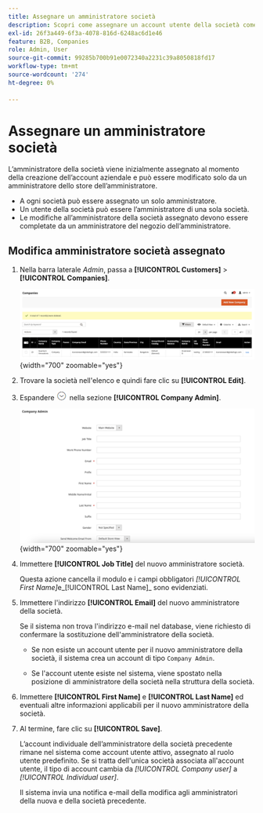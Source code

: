 ```yaml
---
title: Assegnare un amministratore società
description: Scopri come assegnare un account utente della società come amministratore della società designato per l’account aziendale.
exl-id: 26f3a449-6f3a-4078-816d-6248ac6d1e46
feature: B2B, Companies
role: Admin, User
source-git-commit: 99285b700b91e0072340a2231c39a8050818fd17
workflow-type: tm+mt
source-wordcount: '274'
ht-degree: 0%

---
```


# Assegnare un amministratore società

L’amministratore della società viene inizialmente assegnato al momento della creazione dell’account aziendale e può essere modificato solo da un amministratore dello store dell’amministratore.

- A ogni società può essere assegnato un solo amministratore.
- Un utente della società può essere l’amministratore di una sola società.
- Le modifiche all’amministratore della società assegnato devono essere completate da un amministratore del negozio dell’amministratore.

## Modifica amministratore società assegnato

1. Nella barra laterale _Admin_, passa a **[!UICONTROL Customers]** > **[!UICONTROL Companies]**.

   ![Aziende](./assets/companies-grid.png){width="700" zoomable="yes"}

1. Trovare la società nell&#39;elenco e quindi fare clic su **[!UICONTROL Edit]**.

1. Espandere ![Il selettore di espansione](../assets/icon-display-expand.png) nella sezione **[!UICONTROL Company Admin]**.

   ![Amministratore società](./assets/company-create-company-admin.png){width="700" zoomable="yes"}

1. Immettere **[!UICONTROL Job Title]** del nuovo amministratore società.

   Questa azione cancella il modulo e i campi obbligatori _[!UICONTROL First Name]_&#x200B;e_[!UICONTROL Last Name]_ sono evidenziati.

1. Immettere l&#39;indirizzo **[!UICONTROL Email]** del nuovo amministratore della società.

   Se il sistema non trova l&#39;indirizzo e-mail nel database, viene richiesto di confermare la sostituzione dell&#39;amministratore della società.

   - Se non esiste un account utente per il nuovo amministratore della società, il sistema crea un account di tipo `Company Admin`.

   - Se l&#39;account utente esiste nel sistema, viene spostato nella posizione di amministratore della società nella struttura della società.

1. Immettere **[!UICONTROL First Name]** e **[!UICONTROL Last Name]** ed eventuali altre informazioni applicabili per il nuovo amministratore della società.

1. Al termine, fare clic su **[!UICONTROL Save]**.

   L’account individuale dell’amministratore della società precedente rimane nel sistema come account utente attivo, assegnato al ruolo utente predefinito. Se si tratta dell&#39;unica società associata all&#39;account utente, il tipo di account cambia da *[!UICONTROL Company user]* a *[!UICONTROL Individual user]*.

   Il sistema invia una notifica e-mail della modifica agli amministratori della nuova e della società precedente.

